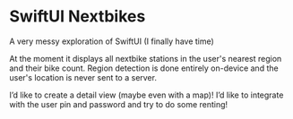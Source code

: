 # SwiftUI Nextbikes

A very messy exploration of SwiftUI (I finally have time)

At the moment it displays all nextbike stations in the user's nearest region and their bike count. Region detection is done entirely on-device and the user's location is never sent to a server.

I’d like to create a detail view (maybe even with a map)! I’d like to integrate with the user pin and password and try to do some renting!
